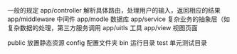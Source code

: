 一般的规定
app/controller 解析具体路由，处理用户的输入，返回相应的结果
app/middleware 中间件
app/modle 数据库
app/service 复杂业务的抽象层（如复杂数据的处理，第三方服务调用
app/uitls 工具
app/view 视图页面

public 放置静态资源
config 配置文件夹
bin 运行目录
test 单元测试目录
